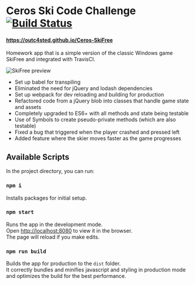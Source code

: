 # Ceros Ski Code Challenge [![Build Status](https://travis-ci.org/Outc4sted/Ceros-SkiFree.svg?branch=master)](https://travis-ci.org/Outc4sted/Ceros-SkiFree)

#### https://outc4sted.github.io/Ceros-SkiFree
Homework app that is a simple version of the classic Windows game SkiFree and integrated with TravisCI.

![SkiFree preview](https://i.imgur.com/q5tXyDZ.png)

* Set up babel for transpiling
* Eliminated the need for jQuery and lodash dependencies
* Set up webpack for dev reloading and building for production
* Refactored code from a jQuery blob into classes that handle game state and assets
* Completely upgraded to ES6+ with all methods and state being testable
* Use of Symbols to create pseudo-private methods (which are also testable)
* Fixed a bug that triggered when the player crashed and pressed left
* Added feature where the skier moves faster as the game progresses

## Available Scripts

In the project directory, you can run:

### `npm i`

Installs packages for initial setup.

### `npm start`

Runs the app in the development mode.<br>
Open [http://localhost:8080](http://localhost:8080) to view it in the browser.<br>
The page will reload if you make edits.

### `npm run build`

Builds the app for production to the `dist` folder.<br>
It correctly bundles and minifies javascript and styling in production mode and optimizes the build for the best performance.
